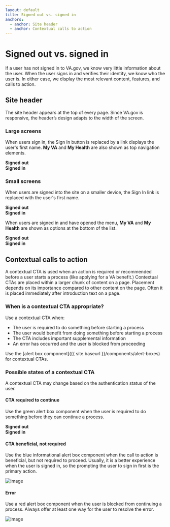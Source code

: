 ```yaml
---
layout: default
title: Signed out vs. signed in
anchors:
  - anchor: Site header
  - anchor: Contextual calls to action
---
```


# Signed out vs. signed in

<p class="va-introtext">If a user has not signed in to VA.gov, we know very little information about the user. When the user signs in and verifies their identity, we know who the user is. In either case, we display the most relevant content, features, and calls to action.</p>

## Site header

The site header appears at the top of every page. Since VA.gov is responsive, the header’s design adapts to the width of the screen.

### Large screens

When users sign in, the Sign In button is replaced by a link displays the user's first name. **My VA** and **My Health** are also shown as top navigation elements.

<div class="vads-l-row medium-screen:vads-u-margin-x--neg2">
  <div class="vads-l-col--12 medium-screen:vads-l-col--6 vads-u-margin-bottom--2 medium-screen:vads-u-padding-x--2">
    <strong>Signed out</strong>
    <a href="https://user-images.githubusercontent.com/2838493/58288795-33cbff00-7d7a-11e9-8cc9-3d956030ac8c.png"><img src="https://user-images.githubusercontent.com/2838493/58288795-33cbff00-7d7a-11e9-8cc9-3d956030ac8c.png" alt=""/></a>
  </div>
  <div class="vads-l-col--12 medium-screen:vads-l-col--6 medium-screen:vads-u-padding-x--2">
    <strong>Signed in</strong>
    <a href="https://user-images.githubusercontent.com/2838493/58288819-4b0aec80-7d7a-11e9-9292-f932a62f545b.png"><img src="https://user-images.githubusercontent.com/2838493/58288819-4b0aec80-7d7a-11e9-9292-f932a62f545b.png" alt=""></a>
  </div>
</div>

### Small screens

When users are signed into the site on a smaller device, the Sign In link is replaced with the user's first name.

<div class="vads-l-row medium-screen:vads-u-margin-x--neg2">
  <div class="vads-l-col--12 medium-screen:vads-l-col--6 vads-u-margin-bottom--2 medium-screen:vads-u-padding-x--2">
    <strong>Signed out</strong>
    <a href="https://user-images.githubusercontent.com/2838493/58352243-9d0e4980-7e30-11e9-8ba1-96e583d69734.png"><img src="https://user-images.githubusercontent.com/2838493/58352243-9d0e4980-7e30-11e9-8ba1-96e583d69734.png" alt=""/></a>
  </div>
  <div class="vads-l-col--12 medium-screen:vads-l-col--6 medium-screen:vads-u-padding-x--2">
    <strong>Signed in</strong>
    <a href="https://user-images.githubusercontent.com/2838493/58352733-15c1d580-7e32-11e9-996c-8e8163cf287c.png"><img src="https://user-images.githubusercontent.com/2838493/58352733-15c1d580-7e32-11e9-996c-8e8163cf287c.png" alt=""></a>
  </div>
</div>

When users are signed in and have opened the menu, **My VA** and **My Health** are shown as options at the bottom of the list.

<div class="vads-l-row medium-screen:vads-u-margin-x--neg2">
  <div class="vads-l-col--12 medium-screen:vads-l-col--6 vads-u-margin-bottom--2 medium-screen:vads-u-padding-x--2">
    <strong>Signed out</strong>
    <a href="https://user-images.githubusercontent.com/2838493/58352289-c333e980-7e30-11e9-8d33-57a790147f99.png"><img src="https://user-images.githubusercontent.com/2838493/58352289-c333e980-7e30-11e9-8d33-57a790147f99.png" alt=""/></a>
  </div>
  <div class="vads-l-col--12 medium-screen:vads-l-col--6 medium-screen:vads-u-padding-x--2">
    <strong>Signed in</strong>
    <a href="(https://user-images.githubusercontent.com/2838493/58352812-57528080-7e32-11e9-9f12-f4dbece73049.png"><img src="https://user-images.githubusercontent.com/2838493/58352812-57528080-7e32-11e9-9f12-f4dbece73049.png" alt=""></a>
  </div>
</div>


## Contextual calls to action

A contextual CTA is used when an action is required or recommended before a user starts a process (like applying for a VA benefit.) Contextual CTAs are placed within a larger chunk of content on a page. Placement depends on its importance compared to other content on the page. Often it is placed immediately after introduction text on a page.

### When is a contextual CTA appropriate?

Use a contextual CTA when:
* The user is required to do something before starting a process
* The user would benefit from doing something before starting a process
* The CTA includes important supplemental information
* An error has occurred and the user is blocked from proceeding

Use the [alert box component]({{ site.baseurl }}/components/alert-boxes) for contextual CTAs.

### Possible states of a contextual CTA

A contextual CTA may change based on the authentication status of the user.

#### CTA required to continue

Use the green alert box component when the user is required to do something before they can continue a process.

<div class="vads-l-row medium-screen:vads-u-margin-x--neg2">
  <div class="vads-l-col--12 medium-screen:vads-l-col--6 vads-u-margin-bottom--2 medium-screen:vads-u-padding-x--2">
    <strong>Signed out</strong>
    <a href="https://user-images.githubusercontent.com/2838493/58289289-9d004200-7d7b-11e9-86ef-1878543005ea.png"><img src="https://user-images.githubusercontent.com/2838493/58289289-9d004200-7d7b-11e9-86ef-1878543005ea.png" alt=""/></a>
  </div>
  <div class="vads-l-col--12 medium-screen:vads-l-col--6 medium-screen:vads-u-padding-x--2">
    <strong>Signed in</strong>
    <a href="(https://user-images.githubusercontent.com/2838493/58289332-aee1e500-7d7b-11e9-9c2a-592757b2ddf2.png"><img src="https://user-images.githubusercontent.com/2838493/58289332-aee1e500-7d7b-11e9-9c2a-592757b2ddf2.png" alt=""></a>
  </div>
</div>

#### CTA beneficial, not required

Use the blue informational alert box component when the call to action is beneficial, but not required to proceed. Usually, it is a better experience when the user is signed in, so the prompting the user to sign in first is the primary action.

![image](https://user-images.githubusercontent.com/2838493/58289486-2dd71d80-7d7c-11e9-9e09-ea6ad0a94861.png)

#### Error

Use a red alert box component when the user is blocked from continuing a process. Always offer at least one way for the user to resolve the error.

![image](https://user-images.githubusercontent.com/2838493/58289387-d769df00-7d7b-11e9-96f3-2e1d311b3b84.png)


